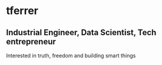 <h1> tferrer </h1>

<h2> Industrial Engineer, Data Scientist, Tech entrepreneur </h2> 

Interested in truth, freedom and building smart things
